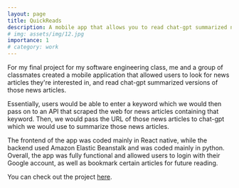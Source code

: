 ```yaml
---
layout: page
title: QuickReads
description: A mobile app that allows you to read chat-gpt summarized news articles of your interest.
# img: assets/img/12.jpg
importance: 1
# category: work
---
```


For my final project for my software engineering class, me and a group of classmates created a mobile application that allowed users to look for news articles they're interested in, and read chat-gpt summarized versions of those news articles.

Essentially, users would be able to enter a keyword which we would then pass on to an API that scraped the web for news articles containing that keyword. Then, we would pass the URL of those news articles to chat-gpt which we would use to summarize those news articles.

The frontend of the app was coded mainly in React native, while the backend used Amazon Elastic Beanstalk and was coded mainly in python. Overall, the app was fully functional and allowed users to login with their Google account, as well as bookmark certain articles for future reading.

You can check out the project <a href="https://github.com/stgandham1/QuickReads">here</a>.